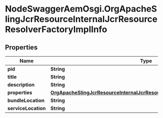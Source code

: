 # NodeSwaggerAemOsgi.OrgApacheSlingJcrResourceInternalJcrResourceResolverFactoryImplInfo

## Properties

Name | Type | Description | Notes
------------ | ------------- | ------------- | -------------
**pid** | **String** |  | [optional] 
**title** | **String** |  | [optional] 
**description** | **String** |  | [optional] 
**properties** | [**OrgApacheSlingJcrResourceInternalJcrResourceResolverFactoryImplProperties**](OrgApacheSlingJcrResourceInternalJcrResourceResolverFactoryImplProperties.md) |  | [optional] 
**bundleLocation** | **String** |  | [optional] 
**serviceLocation** | **String** |  | [optional] 



